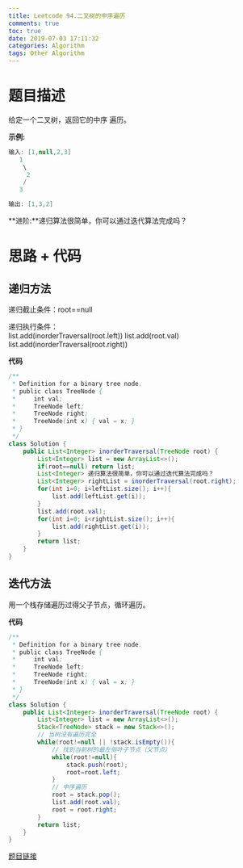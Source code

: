 ```yaml
---
title: Leetcode 94.二叉树的中序遍历
comments: true
toc: true
date: 2019-07-03 17:11:32
categories: Algorithm
tags: Other Algorithm
---
```


# 题目描述

给定一个二叉树，返回它的中序 遍历。

**示例:**
```java
输入: [1,null,2,3]
   1
    \
     2
    /
   3

输出: [1,3,2]
```

**进阶:**递归算法很简单，你可以通过迭代算法完成吗？

# 思路 + 代码

## 递归方法

递归截止条件：root==null

递归执行条件：        
    list.add(inorderTraversal(root.left))
    list.add(root.val)
    list.add(inorderTraversal(root.right))

**代码**

```java
/**
 * Definition for a binary tree node.
 * public class TreeNode {
 *     int val;
 *     TreeNode left;
 *     TreeNode right;
 *     TreeNode(int x) { val = x; }
 * }
 */
class Solution {
    public List<Integer> inorderTraversal(TreeNode root) {
        List<Integer> list = new ArrayList<>();
        if(root==null) return list;
        List<Integer> 递归算法很简单，你可以通过迭代算法完成吗？
        List<Integer> rightList = inorderTraversal(root.right);
        for(int i=0; i<leftList.size(); i++){
            list.add(leftList.get(i));
        }
        list.add(root.val);
        for(int i=0; i<rightList.size(); i++){
            list.add(rightList.get(i));
        }
        return list;
    }
}
```

## 迭代方法

用一个栈存储遍历过得父子节点，循环遍历。

**代码**

```java
/**
 * Definition for a binary tree node.
 * public class TreeNode {
 *     int val;
 *     TreeNode left;
 *     TreeNode right;
 *     TreeNode(int x) { val = x; }
 * }
 */
class Solution {
    public List<Integer> inorderTraversal(TreeNode root) {
        List<Integer> list = new ArrayList<>();
        Stack<TreeNode> stack = new Stack<>();
        // 当树没有遍历完全
        while(root!=null || !stack.isEmpty()){
            // 找到当前树的最左侧叶子节点（父节点）
            while(root!=null){
                stack.push(root);
                root=root.left;
            }
            // 中序遍历
            root = stack.pop();
            list.add(root.val);
            root = root.right;
        }
        return list;
    }
}
```

[题目链接](https://leetcode-cn.com/problems/binary-tree-inorder-traversal/comments/)
